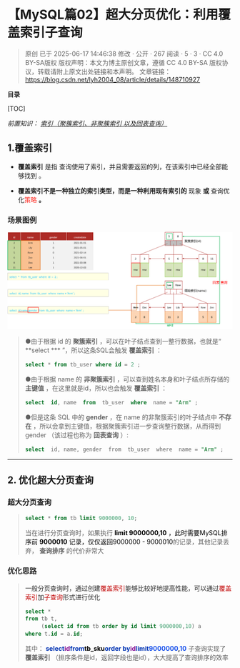 # 【MySQL篇02】超大分页优化：利用覆盖索引子查询

> 原创 已于 2025-06-17 14:46:38 修改 · 公开 · 267 阅读 · 5 · 3 · CC 4.0 BY-SA版权 版权声明：本文为博主原创文章，遵循 CC 4.0 BY-SA 版权协议，转载请附上原文出处链接和本声明。
> 文章链接：https://blog.csdn.net/lyh2004_08/article/details/148710927

**目录**

[TOC]



*前置知识： [索引（聚簇索引、非聚簇索引 以及回表查询）](https://blog.csdn.net/lyh2004_08/article/details/148699659)* 

## 1.覆盖索引

> 

-  **覆盖索引** 是指 查询使用了索引，并且需要返回的列，在该索引中已经全部能够找到 。

-  **覆盖索引不是一种独立的索引类型，而是一种利用现有索引的** 现象 **或** 查询优化<span style="color:#fe2c24">策略</span> **。** 

### <span style="color:#262626">场景图例</span>

 <img src="./assets/012_1.png" alt="" style="max-height:807px; box-sizing:content-box;" />

> ●由于根据 id 的 **聚簇索引** ，可以在叶子结点查到一整行数据，也就是“ **select *** ”，所以这条SQL会触发 **覆盖索引** ：
> 
> ```sql
> select * from tb_user where id = 2 ;
> ```
> 
> ●由于根据 name 的 **非聚簇索引** ，可以查到姓名本身和叶子结点所存储的 **主键值** ，在这里就是id，所以也会触发 **覆盖索引** ：
> ```sql
> select  id, name  from  tb_user  where  name = "Arm" ;
> ```
> 
> ●但是这条 SQL 中的 **gender** ，在 name 的非聚簇索引的叶子结点中 **不存在** ，所以会拿到主键值，根据聚簇索引进一步查询整行数据，从而得到 gender （该过程也称为 **回表查询** ）:
> 
> ```sql
> select  id, name, gender  from  tb_user  where  name = "Arm" ;
> ```

---

## 2. 优化超大分页查询

###  **超大分页查询** 

> ```sql
> select * from tb limit 9000000, 10;
> ```
> 
> 当在进行分页查询时，如果执行 **<span style="color:black">limit 9000000,10</span>** <span style="color:black">，此时需要</span><span style="color:black">MySQL</span><span style="color:black">排序前</span> **<span style="color:black">9000010</span>** <span style="color:black">记录，仅仅返回</span><span style="color:black">9000000 - 9000010</span>的记录，其他记录丢弃， **查询排序** 的代价非常大

###  **<span style="color:#262626">优化思路</span>** 

> <span style="color:#262626">一般分页查询时，通过创建</span><span style="color:#c00000">覆盖索引</span><span style="color:#262626">能够比较好地提高性能，可以通过</span><span style="color:#c00000">覆盖索引</span><span style="color:#262626">加</span><span style="color:#c00000">子查询</span><span style="color:#262626">形式进行优化</span>
> 
> ```sql
> select *
> from tb t,
>      (select id from tb order by id limit 9000000,10) a
> where t.id = a.id;
> ```
> 
> 其中： **<span style="color:#0033b3">select</span><span style="color:#871094">id</span><span style="color:#0033b3">from</span><span style="color:black">tb_sku</span><span style="color:#0033b3">order by</span><span style="color:#871094">id</span><span style="color:#0033b3">limit</span><span style="color:#1750eb">9</span><span style="color:#1750eb">000000</span><span style="color:#080808">,</span><span style="color:#1750eb">10</span>** 子查询实现了 **覆盖索引** （排序条件是id，返回字段也是id），大大提高了查询排序的效率